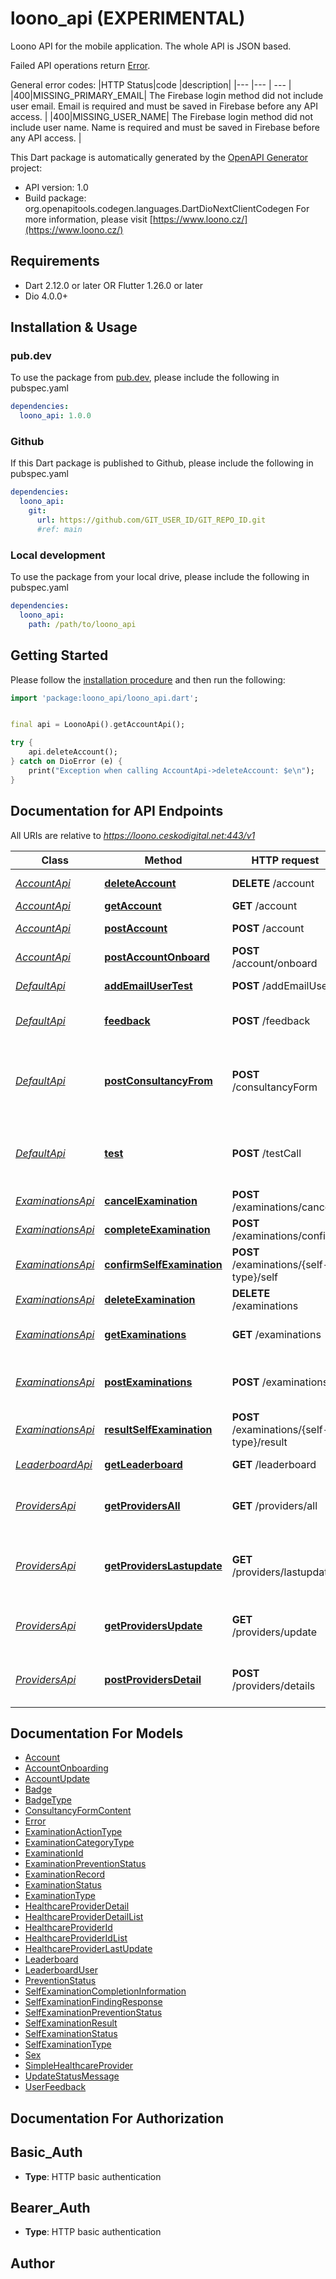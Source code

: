 # loono_api (EXPERIMENTAL)
Loono API for the mobile application. The whole API is JSON based.

Failed API operations return [Error](https://okarmazin.stoplight.io/docs/loono/c2NoOjI2ODI2OA-error-response).

General error codes:
|HTTP Status|code |description|
|--- |--- | --- |
|400|MISSING_PRIMARY_EMAIL| The Firebase login method did not include user email. Email is required and must be saved in Firebase before any API access. |
|400|MISSING_USER_NAME| The Firebase login method did not include user name. Name is required and must be saved in Firebase before any API access. |

This Dart package is automatically generated by the [OpenAPI Generator](https://openapi-generator.tech) project:

- API version: 1.0
- Build package: org.openapitools.codegen.languages.DartDioNextClientCodegen
For more information, please visit [https://www.loono.cz/](https://www.loono.cz/)

## Requirements

* Dart 2.12.0 or later OR Flutter 1.26.0 or later
* Dio 4.0.0+

## Installation & Usage

### pub.dev
To use the package from [pub.dev](https://pub.dev), please include the following in pubspec.yaml
```yaml
dependencies:
  loono_api: 1.0.0
```

### Github
If this Dart package is published to Github, please include the following in pubspec.yaml
```yaml
dependencies:
  loono_api:
    git:
      url: https://github.com/GIT_USER_ID/GIT_REPO_ID.git
      #ref: main
```

### Local development
To use the package from your local drive, please include the following in pubspec.yaml
```yaml
dependencies:
  loono_api:
    path: /path/to/loono_api
```

## Getting Started

Please follow the [installation procedure](#installation--usage) and then run the following:

```dart
import 'package:loono_api/loono_api.dart';


final api = LoonoApi().getAccountApi();

try {
    api.deleteAccount();
} catch on DioError (e) {
    print("Exception when calling AccountApi->deleteAccount: $e\n");
}

```

## Documentation for API Endpoints

All URIs are relative to *https://loono.ceskodigital.net:443/v1*

Class | Method | HTTP request | Description
------------ | ------------- | ------------- | -------------
[*AccountApi*](doc/AccountApi.md) | [**deleteAccount**](doc/AccountApi.md#deleteaccount) | **DELETE** /account | Delete account
[*AccountApi*](doc/AccountApi.md) | [**getAccount**](doc/AccountApi.md#getaccount) | **GET** /account | Get Account
[*AccountApi*](doc/AccountApi.md) | [**postAccount**](doc/AccountApi.md#postaccount) | **POST** /account | Update account
[*AccountApi*](doc/AccountApi.md) | [**postAccountOnboard**](doc/AccountApi.md#postaccountonboard) | **POST** /account/onboard | 
[*DefaultApi*](doc/DefaultApi.md) | [**addEmailUserTest**](doc/DefaultApi.md#addemailusertest) | **POST** /addEmailUser | Test for testing
[*DefaultApi*](doc/DefaultApi.md) | [**feedback**](doc/DefaultApi.md#feedback) | **POST** /feedback | Sending a user feedback
[*DefaultApi*](doc/DefaultApi.md) | [**postConsultancyFrom**](doc/DefaultApi.md#postconsultancyfrom) | **POST** /consultancyForm | Sends email with question to user and doctor in Loono
[*DefaultApi*](doc/DefaultApi.md) | [**test**](doc/DefaultApi.md#test) | **POST** /testCall | For testing purposes only - remove in release
[*ExaminationsApi*](doc/ExaminationsApi.md) | [**cancelExamination**](doc/ExaminationsApi.md#cancelexamination) | **POST** /examinations/cancel | Cancel Examination
[*ExaminationsApi*](doc/ExaminationsApi.md) | [**completeExamination**](doc/ExaminationsApi.md#completeexamination) | **POST** /examinations/confirm | Confirm Examination
[*ExaminationsApi*](doc/ExaminationsApi.md) | [**confirmSelfExamination**](doc/ExaminationsApi.md#confirmselfexamination) | **POST** /examinations/{self-type}/self | Confirm Self-Examination
[*ExaminationsApi*](doc/ExaminationsApi.md) | [**deleteExamination**](doc/ExaminationsApi.md#deleteexamination) | **DELETE** /examinations | Delete examination
[*ExaminationsApi*](doc/ExaminationsApi.md) | [**getExaminations**](doc/ExaminationsApi.md#getexaminations) | **GET** /examinations | Get Examinations Status
[*ExaminationsApi*](doc/ExaminationsApi.md) | [**postExaminations**](doc/ExaminationsApi.md#postexaminations) | **POST** /examinations | Create or update examination record
[*ExaminationsApi*](doc/ExaminationsApi.md) | [**resultSelfExamination**](doc/ExaminationsApi.md#resultselfexamination) | **POST** /examinations/{self-type}/result | Self-Examination result finding
[*LeaderboardApi*](doc/LeaderboardApi.md) | [**getLeaderboard**](doc/LeaderboardApi.md#getleaderboard) | **GET** /leaderboard | Get Leaderboard
[*ProvidersApi*](doc/ProvidersApi.md) | [**getProvidersAll**](doc/ProvidersApi.md#getprovidersall) | **GET** /providers/all | Gets all healthcare providers data
[*ProvidersApi*](doc/ProvidersApi.md) | [**getProvidersLastupdate**](doc/ProvidersApi.md#getproviderslastupdate) | **GET** /providers/lastupdate | Gets last date of healthcare provider update
[*ProvidersApi*](doc/ProvidersApi.md) | [**getProvidersUpdate**](doc/ProvidersApi.md#getprovidersupdate) | **GET** /providers/update | Trigger healthcare provider update
[*ProvidersApi*](doc/ProvidersApi.md) | [**postProvidersDetail**](doc/ProvidersApi.md#postprovidersdetail) | **POST** /providers/details | Gets details of given healthcare providers


## Documentation For Models

 - [Account](doc/Account.md)
 - [AccountOnboarding](doc/AccountOnboarding.md)
 - [AccountUpdate](doc/AccountUpdate.md)
 - [Badge](doc/Badge.md)
 - [BadgeType](doc/BadgeType.md)
 - [ConsultancyFormContent](doc/ConsultancyFormContent.md)
 - [Error](doc/Error.md)
 - [ExaminationActionType](doc/ExaminationActionType.md)
 - [ExaminationCategoryType](doc/ExaminationCategoryType.md)
 - [ExaminationId](doc/ExaminationId.md)
 - [ExaminationPreventionStatus](doc/ExaminationPreventionStatus.md)
 - [ExaminationRecord](doc/ExaminationRecord.md)
 - [ExaminationStatus](doc/ExaminationStatus.md)
 - [ExaminationType](doc/ExaminationType.md)
 - [HealthcareProviderDetail](doc/HealthcareProviderDetail.md)
 - [HealthcareProviderDetailList](doc/HealthcareProviderDetailList.md)
 - [HealthcareProviderId](doc/HealthcareProviderId.md)
 - [HealthcareProviderIdList](doc/HealthcareProviderIdList.md)
 - [HealthcareProviderLastUpdate](doc/HealthcareProviderLastUpdate.md)
 - [Leaderboard](doc/Leaderboard.md)
 - [LeaderboardUser](doc/LeaderboardUser.md)
 - [PreventionStatus](doc/PreventionStatus.md)
 - [SelfExaminationCompletionInformation](doc/SelfExaminationCompletionInformation.md)
 - [SelfExaminationFindingResponse](doc/SelfExaminationFindingResponse.md)
 - [SelfExaminationPreventionStatus](doc/SelfExaminationPreventionStatus.md)
 - [SelfExaminationResult](doc/SelfExaminationResult.md)
 - [SelfExaminationStatus](doc/SelfExaminationStatus.md)
 - [SelfExaminationType](doc/SelfExaminationType.md)
 - [Sex](doc/Sex.md)
 - [SimpleHealthcareProvider](doc/SimpleHealthcareProvider.md)
 - [UpdateStatusMessage](doc/UpdateStatusMessage.md)
 - [UserFeedback](doc/UserFeedback.md)


## Documentation For Authorization


## Basic_Auth

- **Type**: HTTP basic authentication

## Bearer_Auth

- **Type**: HTTP basic authentication


## Author



